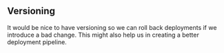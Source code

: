 ## Versioning

It would be nice to have versioning so we can roll back deployments if we introduce a bad change. This might also help us in creating a better deployment pipeline.
